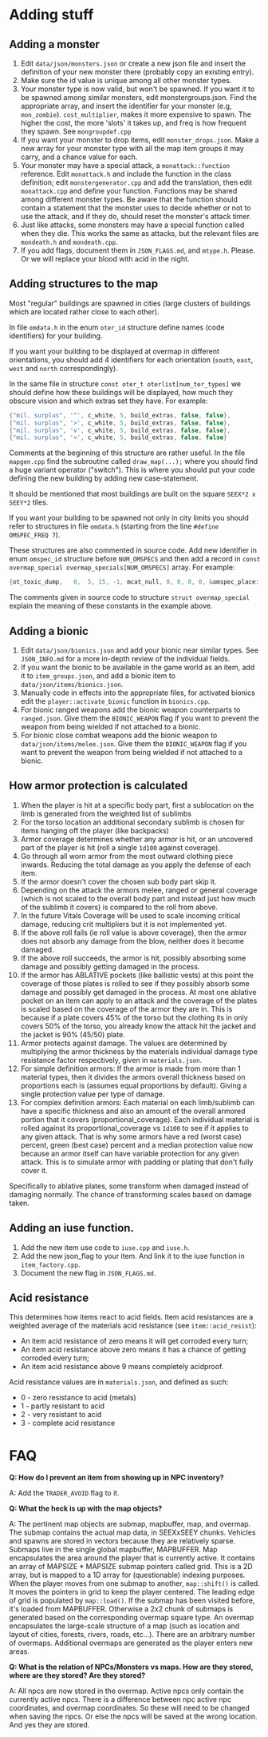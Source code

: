 # Adding stuff

## Adding a monster

1. Edit `data/json/monsters.json` or create a new json file and insert the definition of your new monster there (probably copy an existing entry).
2. Make sure the id value is unique among all other monster types.
3. Your monster type is now valid, but won't be spawned.  If you want it to be spawned among similar monsters, edit monstergroups.json.  Find the appropriate array, and insert the identifier for your monster (e.g, `mon_zombie`).  `cost_multiplier`, makes it more expensive to spawn. The higher the cost, the more 'slots' it takes up, and freq is how frequent they spawn.  See `mongroupdef.cpp`
4. If you want your monster to drop items, edit `monster_drops.json`.  Make a new array for your monster type with all the map item groups it may carry, and a chance value for each.
5. Your monster may have a special attack, a `monattack::function` reference.  Edit `monattack.h` and include the function in the class definition; edit `monstergenerator.cpp` and add the translation, then edit `monattack.cpp` and define your function.  Functions may be shared among different monster types.  Be aware that the function should contain a statement that the monster uses to decide whether or not to use the attack, and if they do, should reset the monster's attack timer.
6. Just like attacks, some monsters may have a special function called when they die.  This works the same as attacks, but the relevant files are `mondeath.h` and `mondeath.cpp`.
7. If you add flags, document them in `JSON_FLAGS.md`, and `mtype.h`. Please. Or we will replace your blood with acid in the night.

## Adding structures to the map

Most "regular" buildings are spawned in cities (large clusters of buildings which are located rather close to each other).

In file `omdata.h` in the enum `oter_id` structure define names (code identifiers) for your building.

If you want your building to be displayed at overmap in different orientations, you should add 4 identifiers for each orientation (`south`, `east`, `west` and `north` correspondingly).

In the same file in structure `const oter_t oterlist[num_ter_types]` we should define how these buildings will be displayed, how much they obscure vision and which extras set they have. For example:

```C++
{"mil. surplus", '^', c_white, 5, build_extras, false, false},
{"mil. surplus", '>', c_white, 5, build_extras, false, false},
{"mil. surplus", 'v', c_white, 5, build_extras, false, false},
{"mil. surplus", '<', c_white, 5, build_extras, false, false}
```

Comments at the beginning of this structure are rather useful. In the file `mapgen.cpp` find the subroutine called `draw_map(...);` where you should find a huge variant operator ("switch"). This is where you should put your code defining the new building by adding new case-statement.

It should be mentioned that most buildings are built on the square `SEEX*2 x SEEY*2` tiles.

If you want your building to be spawned not only in city limits you should refer to structures in file `omdata.h` (starting from the line `#define OMSPEC_FREQ 7`).

These structures are also commented in source code. Add new identifier in enum `omspec_id` structure before `NUM_OMSPECS` and then add a record in `const overmap_special overmap_specials[NUM_OMSPECS]` array. For example:

```C++
{ot_toxic_dump,   0,  5, 15, -1, mcat_null, 0, 0, 0, 0, &omspec_place::wilderness,0}
```

The comments given in source code to structure `struct overmap_special` explain the meaning of these constants in the example above.

## Adding a bionic

1. Edit `data/json/bionics.json` and add your bionic near similar types. See `JSON_INFO.md` for a more in-depth review of the individual fields.
2. If you want the bionic to be available in the game world as an item, add it to `item_groups.json`, and add a bionic item to `data/json/items/bionics.json`.
3. Manually code in effects into the appropriate files, for activated bionics edit the `player::activate_bionic` function in `bionics.cpp`.
4. For bionic ranged weapons add the bionic weapon counterparts to `ranged.json`. Give them the `BIONIC_WEAPON` flag if you want to prevent the weapon from being wielded if not attached to a bionic.
5. For bionic close combat weapons add the bionic weapon to `data/json/items/melee.json`. Give them the `BIONIC_WEAPON` flag if you want to prevent the weapon from being wielded if not attached to a bionic.

## How armor protection is calculated

1. When the player is hit at a specific body part, first a sublocation on the limb is generated from the weighted list of sublimbs
2. For the torso location an additional secondary sublimb is chosen for items hanging off the player (like backpacks)
3. Armor coverage determines whether any armor is hit, or an uncovered part of the player is hit (roll a single `1d100` against coverage).
4. Go through all worn armor from the most outward clothing piece inwards. Reducing the total damage as you apply the defense of each item.
5. If the armor doesn't cover the chosen sub body part skip it.
6. Depending on the attack the armors melee, ranged or general coverage (which is not scaled to the overall body part and instead just how much of the sublimb it covers) is compared to the roll from above.
7. In the future Vitals Coverage will be used to scale incoming critical damage, reducing crit multipliers but it is not implemented yet.
8. If the above roll fails (ie roll value is above coverage), then the armor does not absorb any damage from the blow, neither does it become damaged.
9. If the above roll succeeds, the armor is hit, possibly absorbing some damage and possibly getting damaged in the process.
10. If the armor has ABLATIVE pockets (like ballistic vests) at this point the coverage of those plates is rolled to see if they possibly absorb some damage and possibly get damaged in the process. At most one ablative pocket on an item can apply to an attack and the coverage of the plates is scaled based on the coverage of the armor they are in. This is because if a plate covers 45% of the torso but the clothing its in only covers 50% of the torso, you already know the attack hit the jacket and the jacket is 90% (45/50) plate.
11. Armor protects against damage.  The values are determined by multiplying the armor thickness by the materials individual damage type resistance factor respectively, given in `materials.json`.
12. For simple definition armors: If the armor is made from more than 1 material types, then it divides the armors overall thickness based on proportions each is (assumes equal proportions by default). Giving a single protection value per type of damage.
13. For complex definition armors: Each material on each limb/sublimb can have a specific thickness and also an amount of the overall armored portion that it covers (proportional_coverage). Each individual material is rolled against its proportional_coverage vs `1d100` to see if it applies to any given attack. That is why some armors have a red (worst case) percent, green (best case) percent and a median protection value now because an armor itself can have variable protection for any given attack. This is to simulate armor with padding or plating that don't fully cover it.

Specifically to ablative plates, some transform when damaged instead of damaging normally. The chance of transforming scales based on damage taken.

## Adding an iuse function.

1. Add the new item use code to `iuse.cpp` and `iuse.h`.
2. Add the new json_flag to your item. And link it to the iuse function in `item_factory.cpp`.
3. Document the new flag in `JSON_FLAGS.md`.

## Acid resistance

This determines how items react to acid fields.  Item acid resistances are a weighted average of the materials acid resistance (see `item::acid_resist`):

- An item acid resistance of zero means it will get corroded every turn;
- An item acid resistance above zero means it has a chance of getting corroded every turn;
- An item acid resistance above 9 means completely acidproof.

Acid resistance values are in `materials.json`, and defined as such:

- 0 - zero resistance to acid (metals)
- 1 - partly resistant to acid
- 2 - very resistant to acid
- 3 - complete acid resistance

# FAQ

**Q: How do I prevent an item from showing up in NPC inventory?**

A: Add the `TRADER_AVOID` flag to it.

**Q: What the heck is up with the map objects?**

A: The pertinent map objects are submap, mapbuffer, map, and overmap.  The submap contains the actual map data, in SEEXxSEEY chunks.  Vehicles and spawns are stored in vectors because they are relatively sparse.  Submaps live in the single global mapbuffer, MAPBUFFER. Map encapsulates the area around the player that is currently active.  It contains an array of MAPSIZE * MAPSIZE submap pointers called grid.  This is a 2D array, but is mapped to a 1D array for (questionable) indexing purposes.  When the player moves from one submap to another, `map::shift()` is called.  It moves the pointers in grid to keep the player centered.  The leading edge of grid is populated by `map::load()`.  If the submap has been visited before, it's loaded from MAPBUFFER.  Otherwise a 2x2 chunk of submaps is generated based on the corresponding overmap square type.  An overmap encapsulates the large-scale structure of a map (such as location and layout of cities, forests, rivers, roads, etc...).  There are an arbitrary number of overmaps.  Additional overmaps are generated as the player enters new areas.

**Q: What is the relation of NPCs/Monsters vs maps. How are they stored, where are they stored? Are they stored?**

A: All npcs are now stored in the overmap. Active npcs only contain the currently active npcs. There is a difference between npc active npc coordinates, and overmap coordinates. So these will need to be changed when saving the npcs. Or else the npcs will be saved at the wrong location. And yes they are stored.
